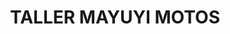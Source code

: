 ---
title: "TALLER MAYUYI MOTOS"
url: /santander-de-quilichao/taller-mayuyi-motos/
shop: Autowerkstatt
---